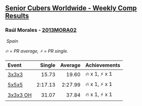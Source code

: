 <style>table {white-space: nowrap;}</style>
<link rel="stylesheet" type="text/css" href="/scw-comp/css/flags.css" />

## [Senior Cubers Worldwide - Weekly Comp Results](/scw-comp/results/)
### Raúl Morales - [2013MORA02](https://www.worldcubeassociation.org/persons/2013MORA02)

<i class="flag flag-ES" />&nbsp;Spain

<span style="white-space: nowrap;">🔥 = PR average</span>, <span style="white-space: nowrap;">⚡ = PR single</span>.

| Event | Single | Average | Achievements|
| :-- | --: | --: | :-- |
| [3x3x3](333.md) | 15.73 | 19.60 | 🔥 x 1, ⚡ x 1 |
| [5x5x5](555.md) | 2:17.13 | 2:27.99 | 🔥 x 1, ⚡ x 1 |
| [3x3x3 OH](333oh.md) | 31.07 | 37.84 | 🔥 x 1, ⚡ x 1 |

<!-- Global site tag (gtag.js) - Google Analytics -->
<script async src="https://www.googletagmanager.com/gtag/js?id=UA-86348435-3"></script>
<script>window.dataLayer = window.dataLayer || []; function gtag() {dataLayer.push(arguments);} gtag('js', new Date()); gtag('config', 'UA-86348435-3');</script>
